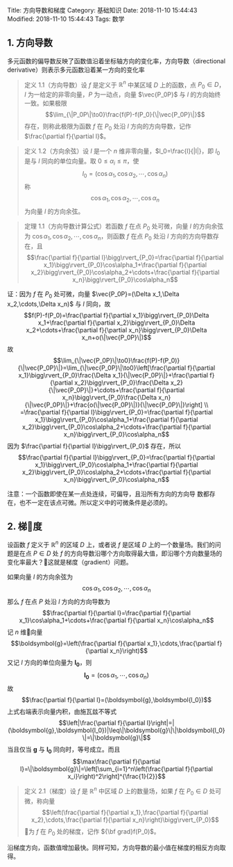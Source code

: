 Title: 方向导数和梯度
Category: 基础知识
Date: 2018-11-10 15:44:43
Modified: 2018-11-10 15:44:43
Tags: 数学

## 1. 方向导数

多元函数的偏导数反映了函数值沿着坐标轴方向的变化率，方向导数（directional derivative）则表示多元函数沿着某一方向的变化率

> 定义 1.1（方向导数）设 $f$ 是定义于 $\mathbb{R}^n$ 中某区域 $D$ 上的函数，点 $P_0\in D$，$l$ 为一给定的非零向量，$P$ 为一动点，向量 $\vec{P_0P}$ 与 $l$ 的方向始终一致。如果极限
> $$\lim_{\|P_0P\|\to0}\frac{f(P)-f(P_0}{\|\vec{P_0P}\|}$$
> 存在，则称此极限为函数 $f$ 在 $P_0$ 处沿 $l$ 方向的方向导数，记作 $\frac{\partial f}{\partial l}$。

> 定义 1.2（方向余弦）设 $l$ 是一个 $n$ 维非零向量，$l_0=\frac{l}{\|l\|}，即 $l_0$ 是与 $l$ 同向的单位向量。取 $0\leq\alpha_i\leq\pi$，使
> $$l_0=(\cos\alpha_1,\cos\alpha_2,\cdots,\cos\alpha_n)$$
> 称
> $$\cos\alpha_1,\cos\alpha_2,\cdots,\cos\alpha_n$$
> 为向量 $l$ 的方向余弦。

> 定理 1.1（方向导数计算公式）若函数 $f$ 在点 $P_0$ 处可微，向量 $l$ 的方向余弦为 $\cos\alpha_1,\cos\alpha_2,\cdots,\cos\alpha_n$，则函数 $f$ 在点 $P_0$ 处沿 $l$ 方向的方向导数存在，且
> $$\frac{\partial f}{\partial l}\bigg\rvert_{P_0}=\frac{\partial f}{\partial x_1}\bigg\rvert_{P_0}\cos\alpha_1+\frac{\partial f}{\partial x_2}\bigg\rvert_{P_0}\cos\alpha_2+\cdots+\frac{\partial f}{\partial x_n}\bigg\rvert_{P_0}\cos\alpha_n$$

证：因为 $f$ 在 $P_0$ 处可微，向量 $\vec{P_0P}=(\Delta x_1,\Delta x_2,\cdots,\Delta x_n)$ 与 $l$ 同向，故
$$f(P)-f(P_0)=\frac{\partial f}{\partial x_1}\bigg\rvert_{P_0}\Delta x_1+\frac{\partial f}{\partial x_2}\bigg\rvert_{P_0}\Delta x_2+\cdots+\frac{\partial f}{\partial x_n}\bigg\rvert_{P_0}\Delta x_n+o(\|\vec{P_0P}\|)$$
故
$$\lim_{\|\vec{P_0P}\|\to0}\frac{f(P)-f(P_0)}{\|\vec{P_0P}\|}=\lim_{\|\vec{P_0P}\|\to0}\left[\frac{\partial f}{\partial x_1}\bigg\rvert_{P_0}\frac{\Delta x_1}{\|\vec{P_0P}\|}+\frac{\partial f}{\partial x_2}\bigg\rvert_{P_0}\frac{\Delta x_2}{\|\vec{P_0P}\|}+\cdots+\frac{\partial f}{\partial x_n}\bigg\rvert_{P_0}\frac{\Delta x_n}{\|\vec{P_0P}\|}+\frac{o(\|\vec{P_0P}\|)}{\|\vec{P_0P}\|}\right] \\
=\frac{\partial f}{\partial l}\bigg\rvert_{P_0}=\frac{\partial f}{\partial x_1}\bigg\rvert_{P_0}\cos\alpha_1+\frac{\partial f}{\partial x_2}\bigg\rvert_{P_0}\cos\alpha_2+\cdots+\frac{\partial f}{\partial x_n}\bigg\rvert_{P_0}\cos\alpha_n$$
因为 $\frac{\partial f}{\partial l}\bigg\rvert_{P_0}$ 存在，所以
$$\frac{\partial f}{\partial l}\bigg\rvert_{P_0}=\frac{\partial f}{\partial x_1}\bigg\rvert_{P_0}\cos\alpha_1+\frac{\partial f}{\partial x_2}\bigg\rvert_{P_0}\cos\alpha_2+\cdots+\frac{\partial f}{\partial x_n}\bigg\rvert_{P_0}\cos\alpha_n$$

注意：一个函数即使在某一点处连续，可偏导，且沿所有方向的方向导
数都存在，也不一定在该点可微。所以定义中的可微条件是必须的。

## 2. 梯度

设函数 $f$ 定义于 $\mathbb{R}^n$ 的区域 $D$ 上，或者说 $f$ 是区域 $D$ 上的一个数量场。我们的问题是在点 $P\in D$ 处 $f$ 的方向导数沿哪个方向取得最大值，即沿哪个方向数量场的变化率最大？这就是梯度（gradient）问题。

如果向量 $l$ 的方向余弦为
$$\cos\alpha_1,\cos\alpha_2,\cdots,\cos\alpha_n$$
那么 $f$ 在点 $P$ 处沿 $l$ 方向的方向导数为
$$\frac{\partial f}{\partial l}=\frac{\partial f}{\partial x_1}\cos\alpha_1+\cdots+\frac{\partial f}{\partial x_n}\cos\alpha_n$$
记 $n$ 维向量
$$\boldsymbol{g}=\left(\frac{\partial f}{\partial x_1},\cdots,\frac{\partial f}{\partial x_n}\right)$$
又记 $l$ 方向的单位向量为 $\boldsymbol{l_0}$，则
$$\boldsymbol{l_0}=\left(\cos\alpha_1,\cdots,\cos\alpha_n\right)$$
故
$$\frac{\partial f}{\partial l}=(\boldsymbol{g},\boldsymbol{l_0})$$
上式右端表示向量内积，由施瓦兹不等式
$$\left|\frac{\partial f}{\partial l}\right|=|(\boldsymbol{g},\boldsymbol{l_0})|\leq\|\boldsymbol{g}\|\|\boldsymbol{l_0}\|=\|\boldsymbol{g}\|$$
当且仅当 $\boldsymbol{g}$ 与 $\boldsymbol{l_0}$ 同向时，等号成立。而且
$$\max\frac{\partial f}{\partial l}=\|\boldsymbol{g}\|=\left[\sum_{i=1}^n\left(\frac{\partial f}{\partial x_i}\right)^2\right]^{\frac{1}{2}}$$

> 定义 2.1（梯度）设 $f$ 是 $\mathbb{R}^n$ 中区域 $D$ 上的数量场，如果 $f$ 在 $P_0\in D$ 处可微，称向量
> $$\left(\frac{\partial f}{\partial x_1},\frac{\partial f}{\partial x_2},\cdots,\frac{\partial f}{\partial x_n}\right)\bigg\rvert_{P_0}$$
> 为 $f$ 在 $P_0$ 处的梯度，记作 ${\bf grad}f(P_0)$。

沿梯度方向，函数值增加最快。同样可知，方向导数的最小值在梯度的相反方向取得。
